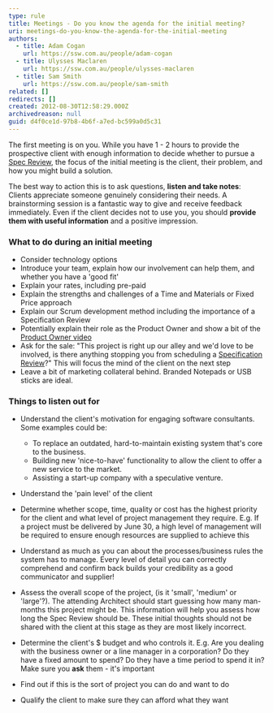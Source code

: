 ```yaml
---
type: rule
title: Meetings - Do you know the agenda for the initial meeting?
uri: meetings-do-you-know-the-agenda-for-the-initial-meeting
authors:
  - title: Adam Cogan
    url: https://ssw.com.au/people/adam-cogan
  - title: Ulysses Maclaren
    url: https://ssw.com.au/people/ulysses-maclaren
  - title: Sam Smith
    url: https://ssw.com.au/people/sam-smith
related: []
redirects: []
created: 2012-08-30T12:58:29.000Z
archivedreason: null
guid: d4f0ce1d-97b8-4b6f-a7ed-bc599a0d5c31
---
```

The first meeting is on you. While you have 1 - 2 hours to provide the prospective client with enough information to decide whether to pursue a [Spec Review](/rules-to-better-specification-reviews), the focus of the initial meeting is the client, their problem, and how you might build a solution.

The best way to action this is to ask questions, **listen and take notes**: Clients appreciate someone genuinely considering their needs. A brainstorming session is a fantastic way to give and receive feedback immediately. Even if the client decides not to use you, you should **provide them with useful information** and a positive impression.

<!--endintro-->

### What to do during an initial meeting

* Consider technology options
* Introduce your team, explain how our involvement can help them, and whether you have a 'good fit'
* Explain your rates, including pre-paid
* Explain the strengths and challenges of a Time and Materials or Fixed Price approach
* Explain our Scrum development method including the importance of a Specification Review
* Potentially explain their role as the Product Owner and show a bit of the [Product Owner video](https://www.youtube.com/watch?v=3eljozEWpf8)
* Ask for the sale: "This project is right up our alley and we'd love to be involved, is there anything stopping you from scheduling a [Specification Review](/do-you-ensure-an-excellent-1st-date-aka-winning-customers-via-a-smaller-specification-review)?" This will focus the mind of the client on the next step
* Leave a bit of marketing collateral behind. Branded Notepads or USB sticks are ideal.

### Things to listen out for

* Understand the client's motivation for engaging software consultants. Some examples could be: 

  * To replace an outdated, hard-to-maintain existing system that's core to the business.
  * Building new 'nice-to-have' functionality to allow the client to offer a new service to the market. 
  * Assisting a start-up company with a speculative venture.
* Understand the 'pain level' of the client
* Determine whether scope, time, quality or cost has the highest priority for the client and what level of project management they require. E.g. If a project must be delivered by June 30, a high level of management will be required to ensure enough resources are supplied to achieve this
* Understand as much as you can about the processes/business rules the system has to manage. Every level of detail you can correctly comprehend and confirm back builds your credibility as a good communicator and supplier!
* Assess the overall scope of the project, (is it 'small', 'medium' or 'large'?). The attending Architect should start guessing how many man-months this project might be. This information will help you assess how long the Spec Review should be. These initial thoughts should not be shared with the client at this stage as they are most likely incorrect.
* Determine the client's $ budget and who controls it. E.g. Are you dealing with the business owner or a line manager in a corporation? Do they have a fixed amount to spend? Do they have a time period to spend it in?  
  Make sure you **ask** them - it's important
* Find out if this is the sort of project you can do and want to do
* Qualify the client to make sure they can afford what they want
